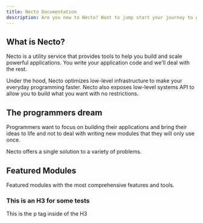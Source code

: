 ```yaml
---
title: Necto Documentation
description: Are you new to Necto? Want to jump start your journey to get developing as fast as possible? The fastest way to get started us by jumping in directly to a module for the language of your choice.  
---    
```

 
## What is Necto? 
 
Necto is a utility service that provides tools to help you build and scale powerful applications. You write your application code and we'll deal with the rest.

Under the hood, Necto optimizes low-level infrastructure to make your everyday programming faster. Necto also exposes low-level systems API to allow you to build what you want with no restrictions. 

## The programmers dream  
    
Programmers want to focus on building their applications and bring their ideas to life and not to deal with writing new modules that they will only use once.

Necto offers a single solution to a variety of problems.
  
## Featured Modules

Featured modules with the most comprehensive features and tools. 

### This is an H3 for some tests

This is the p tag inside of the H3
